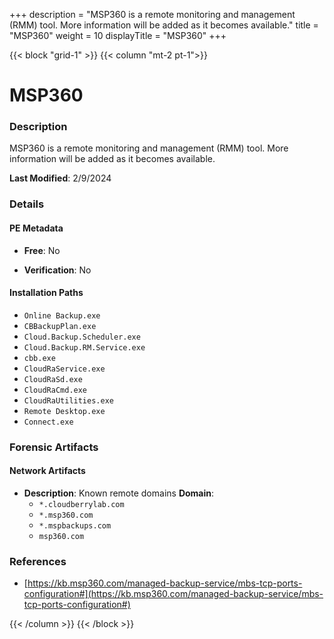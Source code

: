 +++
description = "MSP360 is a remote monitoring and management (RMM) tool. More information will be added as it becomes available."
title = "MSP360"
weight = 10
displayTitle = "MSP360"
+++


{{< block "grid-1" >}}
{{< column "mt-2 pt-1">}}

# MSP360


### Description

MSP360 is a remote monitoring and management (RMM) tool. More information will be added as it becomes available.



**Last Modified**: 2/9/2024

### Details


#### PE Metadata


- **Free**: No

- **Verification**: No




#### Installation Paths
- `Online Backup.exe`
- `CBBackupPlan.exe`
- `Cloud.Backup.Scheduler.exe`
- `Cloud.Backup.RM.Service.exe`
- `cbb.exe`
- `CloudRaService.exe`
- `CloudRaSd.exe`
- `CloudRaCmd.exe`
- `CloudRaUtilities.exe`
- `Remote Desktop.exe`
- `Connect.exe`

### Forensic Artifacts




#### Network Artifacts

- **Description**: Known remote domains
  **Domain**:
    - `*.cloudberrylab.com`
    - `*.msp360.com`
    - `*.mspbackups.com`
    - `msp360.com`





### References
- [https://kb.msp360.com/managed-backup-service/mbs-tcp-ports-configuration#](https://kb.msp360.com/managed-backup-service/mbs-tcp-ports-configuration#)



{{< /column >}}
{{< /block >}}
